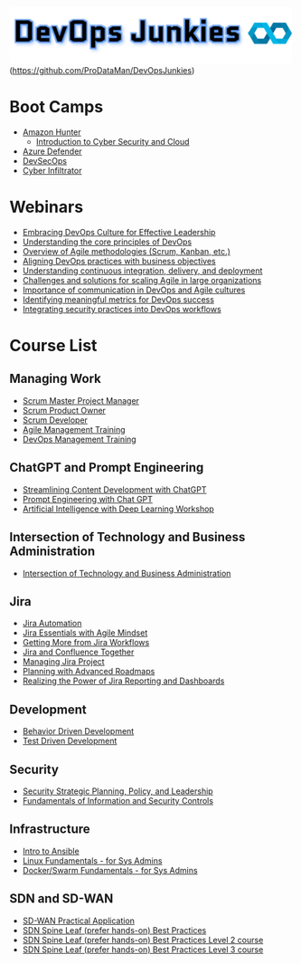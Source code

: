 ![DevOps Junkies](img/DevOpsJunkies_logo.png)(https://github.com/ProDataMan/DevOpsJunkies)
# Boot Camps

- [Amazon Hunter](https://github.com/ProDataMan/Technical-Courses/blob/main/AmazonHunter.md)
  - [Introduction to Cyber Security and Cloud](https://github.com/ProDataMan/Technical-Courses/blob/main/Introduction%20to%20Cyber%20Security%20and%20Cloud.md)
- [Azure Defender](#)
- [DevSecOps](#)
- [Cyber Infiltrator](#)

# Webinars
- [Embracing DevOps Culture for Effective Leadership](https://github.com/ProDataMan/Technical-Courses/blob/main/Webinar-Embracing%20DevOps%20Culture%20for%20Effective%20Leadership.md)
- [Understanding the core principles of DevOps]()
- [Overview of Agile methodologies (Scrum, Kanban, etc.)]()
- [Aligning DevOps practices with business objectives]()
- [Understanding continuous integration, delivery, and deployment]()
- [Challenges and solutions for scaling Agile in large organizations]()
- [Importance of communication in DevOps and Agile cultures]()
- [Identifying meaningful metrics for DevOps success]()
- [Integrating security practices into DevOps workflows]()

# Course List

## Managing Work
- [Scrum Master Project Manager](https://github.com/ProDataMan/Technical-Courses/blob/main/Certified%20Scrum%20Master.md)
- [Scrum Product Owner](https://github.com/ProDataMan/Technical-Courses/blob/main/Certified%20Scrum%20Product%20Owner.md)
- [Scrum Developer](#)
- [Agile Management Training](https://github.com/ProDataMan/Technical-Courses/blob/main/Agile%20Management%20Training.md)
- [DevOps Management Training](https://github.com/ProDataMan/Technical-Courses/blob/main/DevOps%20Management%20Training.md)

## ChatGPT and Prompt Engineering
- [Streamlining Content Development with ChatGPT](https://github.com/ProDataMan/Technical-Courses/blob/main/Streamlining%20Content%20Development%20Workflow%20with%20ChatGPT.md)
- [Prompt Engineering with Chat GPT](https://github.com/ProDataMan/Technical-Courses/blob/main/Chat%20GPT%20prompt%20engineering.md)
- [Artificial Intelligence with Deep Learning Workshop](https://github.com/ProDataMan/Technical-Courses/blob/main/Artificial%20Intelligence%20with%20Deep%20Learning%20Workshop.md)
## Intersection of Technology and Business Administration
- [Intersection of Technology and Business Administration](https://github.com/ProDataMan/Technical-Courses/blob/main/Intersection%20of%20Technology%20and%20Business%20Administration.md)

## Jira
- [Jira Automation](https://github.com/ProDataMan/Technical-Courses/blob/main/Jira%20Automation.md)
- [Jira Essentials with Agile Mindset](https://github.com/ProDataMan/Technical-Courses/blob/main/Jira%20Essentials%20with%20Agile%20Mindset.md)
- [Getting More from Jira Workflows](https://github.com/ProDataMan/Technical-Courses/blob/main/Getting%20More%20from%20Jira%20Workflows.md)
- [Jira and Confluence Together](https://github.com/ProDataMan/Technical-Courses/blob/main/Jira%20and%20Confluence%20Together.md)
- [Managing Jira Project](https://github.com/ProDataMan/Technical-Courses/blob/main/Managing%20Jira%20Projects.md)
- [Planning with Advanced Roadmaps](https://github.com/ProDataMan/Technical-Courses/blob/main/Planning%20with%20Advanced%20Roadmaps%20with%20Jira.md)
- [Realizing the Power of Jira Reporting and Dashboards](https://github.com/ProDataMan/Technical-Courses/blob/main/Realizing%20the%20Power%20of%20Jira%20Reporting%20and%20Dashboards.md)

## Development
- [Behavior Driven Development](https://github.com/ProDataMan/Technical-Courses/blob/main/Behavior%20Driven%20Development.md)
- [Test Driven Development](https://github.com/ProDataMan/Technical-Courses/blob/main/Test%20Driven%20Development.md)

## Security
- [Security Strategic Planning, Policy, and Leadership](https://github.com/ProDataMan/Technical-Courses/blob/main/000272%20-%20Security%20Strategic%20Planning%20-%20Policy%20-%20and%20Leadership.md)
- [Fundamentals of Information and Security Controls](https://github.com/ProDataMan/Technical-Courses/blob/main/000271%20-%20Fundamentals%20of%20Information%20and%20Security%20Controls.md)

## Infrastructure
- [Intro to Ansible](https://github.com/ProDataMan/Technical-Courses/blob/main/Intro%20to%20Ansible.md)
- [Linux Fundamentals - for Sys Admins](#)
- [Docker/Swarm Fundamentals - for Sys Admins](https://github.com/ProDataMan/Technical-Courses/blob/main/Docker%20and%20Swarm%20Fundamentals%20for%20Sys%20Admins.md)

## SDN and SD-WAN
- [SD-WAN Practical Application](https://github.com/ProDataMan/Technical-Courses/blob/main/SD-WAN%20Practical%20Application.md)
- [SDN Spine Leaf (prefer hands-on) Best Practices](https://github.com/ProDataMan/Technical-Courses/blob/main/SDN%20Spine%20Leaf%20Best%20Practices.md)
- [SDN Spine Leaf (prefer hands-on) Best Practices Level 2 course](https://github.com/ProDataMan/Technical-Courses/blob/main/SDN%20Spine%20Leaf%20Best%20Practices%20Level%202.md)
- [SDN Spine Leaf (prefer hands-on) Best Practices Level 3 course](https://github.com/ProDataMan/Technical-Courses/blob/main/SDN%20Spine%20Leaf%20Best%20Practices%20Level%203.md)
